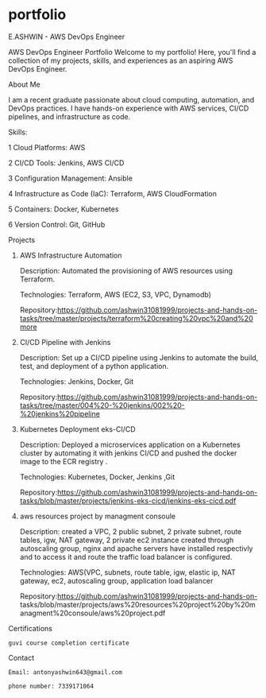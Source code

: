 # portfolio
E.ASHWIN - AWS DevOps Engineer

AWS DevOps Engineer Portfolio
Welcome to my portfolio! Here, you'll find a collection of my projects, skills, and experiences as an aspiring AWS DevOps Engineer.


About Me

I am a recent graduate passionate about cloud computing, automation, and DevOps practices. I have hands-on experience with AWS services, CI/CD pipelines, and infrastructure as code.


Skills:

1 Cloud Platforms: AWS

2 CI/CD Tools: Jenkins, AWS CI/CD

3 Configuration Management: Ansible

4 Infrastructure as Code (IaC): Terraform, AWS CloudFormation

5 Containers: Docker, Kubernetes

6 Version Control: Git, GitHub

Projects

1. AWS Infrastructure Automation

    Description: Automated the provisioning of AWS resources using Terraform.

    Technologies: Terraform, AWS (EC2, S3, VPC, Dynamodb)

    Repository:https://github.com/ashwin31081999/projects-and-hands-on-tasks/tree/master/projects/terraform%20creating%20vpc%20and%20more

2. CI/CD Pipeline with Jenkins

    Description: Set up a CI/CD pipeline using Jenkins to automate the build, test, and deployment of a python application.

    Technologies: Jenkins, Docker, Git

    Repository:https://github.com/ashwin31081999/projects-and-hands-on-tasks/tree/master/004%20-%20jenkins/002%20-%20jenkins%20pipeline

3. Kubernetes Deployment eks-CI/CD

    Description: Deployed a microservices application on a Kubernetes cluster by automating it with jenkins CI/CD and pushed the docker image to the ECR registry .

    Technologies: Kubernetes, Docker, Jenkins ,Git

    Repository:https://github.com/ashwin31081999/projects-and-hands-on-tasks/blob/master/projects/jenkins-eks-cicd/jenkins-eks-cicd.pdf


4. aws resources project by managment consoule
   
    Description: created a VPC, 2 public subnet, 2 private subnet, route tables, igw, NAT gateway, 2 private ec2 instance created through autoscaling group, nginx 
                 and apache servers have installed respectivly and to access it and route the traffic load balancer is configured.

    Technologies: AWS(VPC, subnets, route table, igw, elastic ip, NAT gateway, ec2, autoscaling group, application  load balancer

    Repository:https://github.com/ashwin31081999/projects-and-hands-on- 
                     tasks/blob/master/projects/aws%20resources%20project%20by%20managment%20consoule/aws%20project.pdf  


Certifications

    guvi course completion certificate


Contact

    Email: antonyashwin643@gmail.com

    phone number: 7339171064



